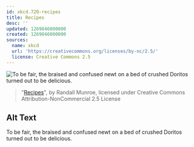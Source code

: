 ```yaml
---
id: xkcd.720-recipes
title: Recipes
desc: ''
updated: 1269846000000
created: 1269846000000
sources:
  name: xkcd
  url: 'https://creativecommons.org/licenses/by-nc/2.5/'
  license: Creative Commons 2.5
---
```

![To be fair, the braised and confused newt on a bed of crushed Doritos turned out to be delicious.](https://imgs.xkcd.com/comics/recipes.png)
> "[Recipes](https://xkcd.com/720/)", by Randall Munroe, licensed under Creative Commons Attribution-NonCommercial 2.5 License

## Alt Text
To be fair, the braised and confused newt on a bed of crushed Doritos turned out to be delicious.

